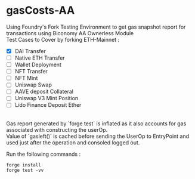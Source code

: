 # gasCosts-AA

Using Foundry's Fork Testing Environment to get gas snapshot report for transactions using Biconomy AA Ownerless Module </br>
Test Cases to Cover by forking ETH-Mainnet : </br>
- [X] DAI Transfer
- [ ] Native ETH Transfer
- [ ] Wallet Deployment
- [ ] NFT Transfer
- [ ] NFT Mint
- [ ] Uniswap Swap
- [ ] AAVE deposit Collateral
- [ ] Uniswap V3 Mint Position
- [ ] Lido Finance Deposit Ether

</br>
Gas report generated by `forge test` is inflated as it also accounts for gas associated with constructing the userOp. </br>
Value of `gasleft()` is cached before sending the UserOp to EntryPoint and used just after the operation and consoled logged out. </br>

Run the following commands : </br>

```
forge install
forge test -vv
```
